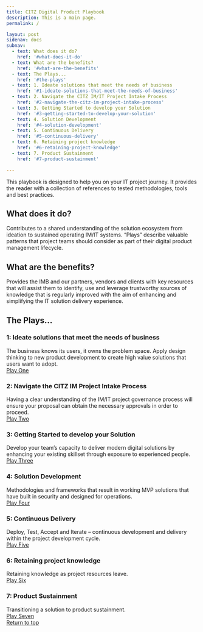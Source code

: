 ```yaml
---
title: CITZ Digital Product Playbook
description: This is a main page.
permalink: /

layout: post
sidenav: docs
subnav:
  - text: What does it do?
    href: '#what-does-it-do'
  - text: What are the benefits?
    href: '#what-are-the-benefits'
  - text: The Plays...
    href: '#the-plays'
  - text: 1. Ideate solutions that meet the needs of business
    href: '#1-ideate-solutions-that-meet-the-needs-of-business'
  - text: 2. Navigate the CITZ IM/IT Project Intake Process
    href: '#2-navigate-the-citz-im-project-intake-process'
  - text: 3. Getting Started to develop your Solution
    href: '#3-getting-started-to-develop-your-solution'
  - text: 4. Solution Development
    href: '#4-solution-development'
  - text: 5. Continuous Delivery
    href: '#5-continuous-delivery'
  - text: 6. Retaining project knowledge
    href: '#6-retaining-project-knowledge'
  - text: 7. Product Sustainment
    href: '#7-product-sustainment'

---
```

This playbook is designed to help you on your IT project journey. It provides the reader with a collection of references to tested methodologies, tools and best practices. 

## What does it do?
Contributes to a shared understanding of the solution ecosystem from ideation to sustained operating IM/IT systems. “Plays” describe valuable patterns that project teams should consider as part of their digital product management lifecycle. 

## What are the benefits?
Provides the IMB and our partners, vendors and clients with key resources that will assist them to identify, use and leverage trustworthy sources of knowledge that is regularly improved with the aim of enhancing and simplifying the IT solution delivery experience. 

## The Plays...

### 1: Ideate solutions that meet the needs of business
The business knows its users, it owns the problem space. Apply design thinking to new product development to create high value solutions that users want to adopt. 
<br/>
[Play One](/CITZ-IMB-playbook/play1)

### 2: Navigate the CITZ IM Project Intake Process
Having a clear understanding of the IM/IT project governance process will ensure your proposal can obtain the necessary approvals in order to proceed. 
<br/>
[Play Two](/play2)

### 3: Getting Started to develop your Solution
Develop your team’s capacity to deliver modern digital solutions by enhancing your existing skillset through exposure to experienced people. 
<br/>
[Play Three](/play3)

### 4: Solution Development
Methodologies and frameworks that result in working MVP solutions that have built in security and designed for operations. 
<br/>
[Play Four](/play4)

### 5: Continuous Delivery
Deploy, Test, Accept and Iterate – continuous development and delivery within the project development cycle.
<br/>
[Play Five](/play5)

### 6: Retaining project knowledge
Retaining knowledge as project resources leave.
<br/>
[Play Six](/play6)

### 7: Product Sustainment
Transitioning a solution to product sustainment.
<br/>
[Play Seven](/play7)
<br/>
[Return to top](#)